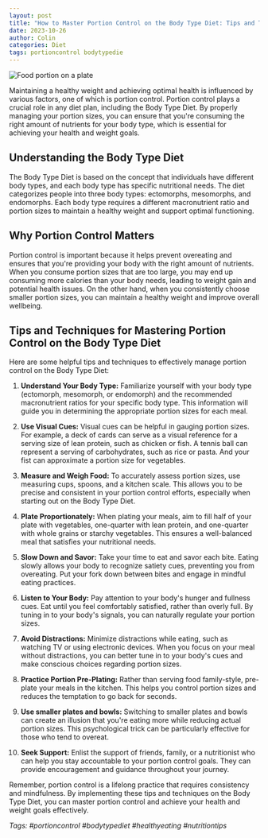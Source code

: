 ```yaml
---
layout: post
title: "How to Master Portion Control on the Body Type Diet: Tips and Techniques"
date: 2023-10-26
author: Colin
categories: Diet
tags: portioncontrol bodytypedie
---
```


![Food portion on a plate](https://source.unsplash.com/1600x900/?food,portioncontrol)

Maintaining a healthy weight and achieving optimal health is influenced by various factors, one of which is portion control. Portion control plays a crucial role in any diet plan, including the Body Type Diet. By properly managing your portion sizes, you can ensure that you're consuming the right amount of nutrients for your body type, which is essential for achieving your health and weight goals.

## Understanding the Body Type Diet

The Body Type Diet is based on the concept that individuals have different body types, and each body type has specific nutritional needs. The diet categorizes people into three body types: ectomorphs, mesomorphs, and endomorphs. Each body type requires a different macronutrient ratio and portion sizes to maintain a healthy weight and support optimal functioning.

## Why Portion Control Matters

Portion control is important because it helps prevent overeating and ensures that you're providing your body with the right amount of nutrients. When you consume portion sizes that are too large, you may end up consuming more calories than your body needs, leading to weight gain and potential health issues. On the other hand, when you consistently choose smaller portion sizes, you can maintain a healthy weight and improve overall wellbeing.

## Tips and Techniques for Mastering Portion Control on the Body Type Diet

Here are some helpful tips and techniques to effectively manage portion control on the Body Type Diet:

1. **Understand Your Body Type:** Familiarize yourself with your body type (ectomorph, mesomorph, or endomorph) and the recommended macronutrient ratios for your specific body type. This information will guide you in determining the appropriate portion sizes for each meal.

2. **Use Visual Cues:** Visual cues can be helpful in gauging portion sizes. For example, a deck of cards can serve as a visual reference for a serving size of lean protein, such as chicken or fish. A tennis ball can represent a serving of carbohydrates, such as rice or pasta. And your fist can approximate a portion size for vegetables.

3. **Measure and Weigh Food:** To accurately assess portion sizes, use measuring cups, spoons, and a kitchen scale. This allows you to be precise and consistent in your portion control efforts, especially when starting out on the Body Type Diet.

4. **Plate Proportionately:** When plating your meals, aim to fill half of your plate with vegetables, one-quarter with lean protein, and one-quarter with whole grains or starchy vegetables. This ensures a well-balanced meal that satisfies your nutritional needs.

5. **Slow Down and Savor:** Take your time to eat and savor each bite. Eating slowly allows your body to recognize satiety cues, preventing you from overeating. Put your fork down between bites and engage in mindful eating practices.

6. **Listen to Your Body:** Pay attention to your body's hunger and fullness cues. Eat until you feel comfortably satisfied, rather than overly full. By tuning in to your body's signals, you can naturally regulate your portion sizes.

7. **Avoid Distractions:** Minimize distractions while eating, such as watching TV or using electronic devices. When you focus on your meal without distractions, you can better tune in to your body's cues and make conscious choices regarding portion sizes.

8. **Practice Portion Pre-Plating:** Rather than serving food family-style, pre-plate your meals in the kitchen. This helps you control portion sizes and reduces the temptation to go back for seconds.

9. **Use smaller plates and bowls:** Switching to smaller plates and bowls can create an illusion that you're eating more while reducing actual portion sizes. This psychological trick can be particularly effective for those who tend to overeat.

10. **Seek Support:** Enlist the support of friends, family, or a nutritionist who can help you stay accountable to your portion control goals. They can provide encouragement and guidance throughout your journey.

Remember, portion control is a lifelong practice that requires consistency and mindfulness. By implementing these tips and techniques on the Body Type Diet, you can master portion control and achieve your health and weight goals effectively.

*Tags: #portioncontrol #bodytypediet #healthyeating #nutritiontips*